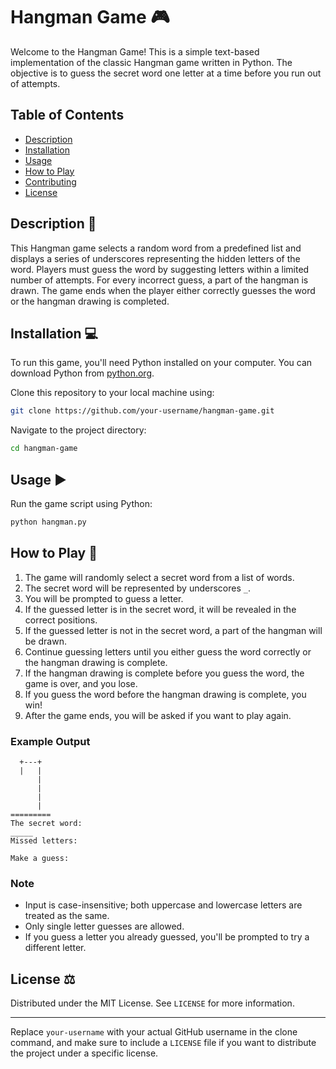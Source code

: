 # Hangman Game 🎮

Welcome to the Hangman Game! This is a simple text-based implementation of the classic Hangman game written in Python. The objective is to guess the secret word one letter at a time before you run out of attempts.

## Table of Contents

- [Description](#description)
- [Installation](#installation)
- [Usage](#usage)
- [How to Play](#how-to-play)
- [Contributing](#contributing)
- [License](#license)

## Description 📄

This Hangman game selects a random word from a predefined list and displays a series of underscores representing the hidden letters of the word. Players must guess the word by suggesting letters within a limited number of attempts. For every incorrect guess, a part of the hangman is drawn. The game ends when the player either correctly guesses the word or the hangman drawing is completed.

## Installation 💻

To run this game, you'll need Python installed on your computer. You can download Python from [python.org](https://www.python.org/).

Clone this repository to your local machine using:
```bash
git clone https://github.com/your-username/hangman-game.git
```

Navigate to the project directory:
```bash
cd hangman-game
```

## Usage ▶️

Run the game script using Python:
```bash
python hangman.py
```

## How to Play 🎲

1. The game will randomly select a secret word from a list of words.
2. The secret word will be represented by underscores `_`.
3. You will be prompted to guess a letter.
4. If the guessed letter is in the secret word, it will be revealed in the correct positions.
5. If the guessed letter is not in the secret word, a part of the hangman will be drawn.
6. Continue guessing letters until you either guess the word correctly or the hangman drawing is complete.
7. If the hangman drawing is complete before you guess the word, the game is over, and you lose.
8. If you guess the word before the hangman drawing is complete, you win!
9. After the game ends, you will be asked if you want to play again.

### Example Output

```
  +---+
  |   |
      |
      |
      |
      |
=========
The secret word:
_____
Missed letters:

Make a guess:
```

### Note

- Input is case-insensitive; both uppercase and lowercase letters are treated as the same.
- Only single letter guesses are allowed.
- If you guess a letter you already guessed, you'll be prompted to try a different letter.


## License ⚖️

Distributed under the MIT License. See `LICENSE` for more information.

---

Replace `your-username` with your actual GitHub username in the clone command, and make sure to include a `LICENSE` file if you want to distribute the project under a specific license.
